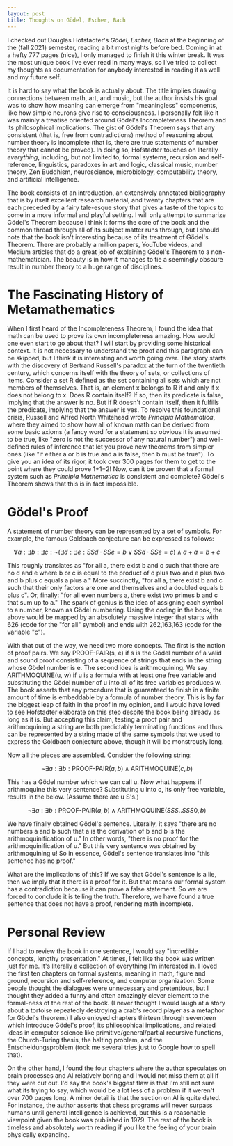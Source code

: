 ```yaml
---
layout: post
title: Thoughts on Gödel, Escher, Bach
---
```


I checked out Douglas Hofstadter's *Gödel, Escher, Bach* at the beginning of the (fall 2021) semester, reading a bit most nights before bed. Coming in at a hefty 777 pages (nice), I only managed to finish it this winter break. It was the most unique book I've ever read in many ways, so I've tried to collect my thoughts as documentation for anybody interested in reading it as well and my future self.

It is hard to say what the book is actually about. The title implies drawing connections between math, art, and music, but the author insists his goal was to show how meaning can emerge from "meaningless" components, like how simple neurons give rise to consciousness. I personally felt like it was mainly a treatise oriented around Gödel's Incompleteness Theorem and its philosophical implications. The gist of Gödel's Theorem says that any consistent (that is, free from contradictions) method of reasoning about number theory is incomplete (that is, there are true statements of number theory that cannot be proved). In doing so, Hofstadter touches on literally *everything*, including, but not limited to, formal systems, recursion and self-reference, linguistics, paradoxes in art and logic, classical music, number theory, Zen Buddhism, neuroscience, microbiology, computability theory, and artificial intelligence.

The book consists of an introduction, an extensively annotated bibliography that is by itself excellent research material, and twenty chapters that are each preceded by a fairy tale-esque story that gives a taste of the topics to come in a more informal and playful setting. I will only attempt to summarize Gödel's Theorem because I think it forms the core of the book and the common thread through all of its subject matter runs through, but I should note that the book isn't interesting because of its treatment of Gödel's Theorem. There are probably a million papers, YouTube videos, and Medium articles that do a great job of explaining Gödel's Theorem to a non-mathematician. The beauty is in how it manages to tie a seemingly obscure result in number theory to a huge range of disciplines.

# The Fascinating History of Metamathematics

When I first heard of the Incompleteness Theorem, I found the idea that math can be used to prove its own incompleteness amazing. How would one even start to go about that? I will start by providing some historical context. It is not necessary to understand the proof and this paragraph can be skipped, but I think it is interesting and worth going over. The story starts with the discovery of Bertrand Russell's paradox at the turn of the twentieth century, which concerns itself with the theory of sets, or collections of items. Consider a set R defined as the set containing all sets which are not members of themselves. That is, an element x belongs to R if and only if x does not belong to x. Does R contain itself? If so, then its predicate is false, implying that the answer is no. But if R doesn't contain itself, then it fulfills the predicate, implying that the answer is yes. To resolve this foundational crisis, Russell and Alfred North Whitehead wrote *Principia Mathematica*, where they aimed to show how all of known math can be derived from some basic axioms (a fancy word for a statement so obvious it is assumed to be true, like "zero is not the successor of any natural number") and well-defined rules of inference that let you prove new theorems from simpler ones (like "if either a or b is true and a is false, then b must be true"). To give you an idea of its rigor, it took over 300 pages for them to get to the point where they could prove 1+1=2! Now, can it be proven that a formal system such as *Principia Mathematica* is consistent and complete? Gödel's Theorem shows that this is in fact impossible.

# Gödel's Proof

A statement of number theory can be represented by a set of symbols. For example, the famous Goldbach conjecture can be expressed as follows:

$$\forall a:\exists b:\exists c:\neg(\exists d:\exists e:SSd \cdot SSe=b \lor SSd \cdot SSe=c) \land a+a=b+c$$

This roughly translates as "for all a, there exist b and c such that there are no d and e where b or c is equal to the product of d plus two and e plus two and b plus c equals a plus a." More succinctly, "for all a, there exist b and c such that their only factors are one and themselves and a doubled equals b plus c". Or, finally: "for all even numbers a, there exist two primes b and c that sum up to a." The spark of genius is the idea of assigning each symbol to a number, known as Gödel numbering. Using the coding in the book, the above would be mapped by an absolutely massive integer that starts with 626 (code for the "for all" symbol) and ends with 262,163,163 (code for the variable "c").

With that out of the way, we need two more concepts. The first is the notion of proof pairs. We say PROOF-PAIR(s, e) if s is the Gödel number of a valid and sound proof consisting of a sequence of strings that ends in the string whose Gödel number is e. The second idea is arithmoquining. We say ARITHMOQUINE(u, w) if u is a formula with at least one free variable and substituting the Gödel number of u into all of its free variables produces w. The book asserts that any procedure that is guaranteed to finish in a finite amount of time is embeddable by a formula of number theory. This is by far the biggest leap of faith in the proof in my opinion, and I would have loved to see Hofstadter elaborate on this step despite the book being already as long as it is. But accepting this claim, testing a proof pair and arithmoquining a string are both predictably terminating functions and thus can be represented by a string made of the same symbols that we used to express the Goldbach conjecture above, though it will be monstrously long.

Now all the pieces are assembled. Consider the following string:

$$\neg \exists a:\exists b:\text{PROOF-PAIR}(a, b) \land \text{ARITHMOQUINE}(c, b)$$

This has a Gödel number which we can call u. Now what happens if arithmoquine this very sentence? Substituting u into c, its only free variable, results in the below. (Assume there are u S's.)

$$\neg \exists a:\exists b:\text{PROOF-PAIR}(a, b) \land \text{ARITHMOQUINE}(SSS..SSS0, b)$$

We have finally obtained Gödel's sentence. Literally, it says "there are no numbers a and b such that a is the derivation of b and b is the arithmoquinification of u." In other words, "there is no proof for the arithmoquinification of u." But this very sentence was obtained by arithmoquining u! So in essence, Gödel's sentence translates into "this sentence has no proof."

What are the implications of this? If we say that Gödel's sentence is a lie, then we imply that it there is a proof for it. But that means our formal system has a contradiction because it can prove a false statement. So we are forced to conclude it is telling the truth. Therefore, we have found a true sentence that does not have a proof, rendering math incomplete.

# Personal Review

If I had to review the book in one sentence, I would say "incredible concepts, lengthy presentation." At times, I felt like the book was written just for me. It's literally a collection of everything I'm interested in. I loved the first ten chapters on formal systems, meaning in math, figure and ground, recursion and self-reference, and computer organization. Some people thought the dialogues were unnecessary and pretentious, but I thought they added a funny and often amazingly clever element to the formal-ness of the rest of the book. (I never thought I would laugh at a story about a tortoise repeatedly destroying a crab's record player as a metaphor for Gödel's theorem.) I also enjoyed chapters thirteen through seventeen which introduce Gödel's proof, its philosophical implications, and related ideas in computer science like primitive/general/partial recursive functions, the Church-Turing thesis, the halting problem, and the Entscheidungsproblem (took me several tries just to Google how to spell that).

On the other hand, I found the four chapters where the author speculates on brain processes and AI relatively boring and I would not miss them at all if they were cut out. I'd say the book's biggest flaw is that I'm still not sure what its trying to say, which would be a lot less of a problem if it weren't over 700 pages long. A minor detail is that the section on AI is quite dated. For instance, the author asserts that chess programs will never surpass humans until general intelligence is achieved, but this is a reasonable viewpoint given the book was published in 1979. The rest of the book is timeless and absolutely worth reading if you like the feeling of your brain physically expanding.
